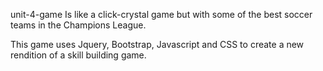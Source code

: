 unit-4-game Is like a click-crystal game but with some of the best soccer teams in the Champions League.

This game uses Jquery, Bootstrap, Javascript and CSS to create a new rendition of a skill building game.
